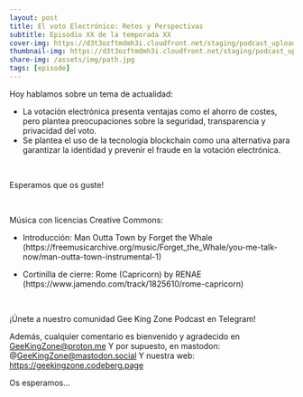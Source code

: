 ```yaml
---
layout: post
title: El voto Electrónico: Retos y Perspectivas
subtitle: Episodio XX de la temporada XX
cover-img: https://d3t3ozftmdmh3i.cloudfront.net/staging/podcast_uploaded_episode/14743809/14743809-1686497958277-20d37919f922a.jpg
thumbnail-img: https://d3t3ozftmdmh3i.cloudfront.net/staging/podcast_uploaded_episode/14743809/14743809-1686497958277-20d37919f922a.jpg
share-img: /assets/img/path.jpg
tags: [episode]
---
```


<p>Hoy hablamos sobre un tema de actualidad:</p>
<ul>
 <li>La votación electrónica presenta ventajas como el ahorro de costes, pero plantea preocupaciones sobre la seguridad, transparencia y privacidad del voto.</li>
 <li>Se plantea el uso de la tecnología blockchain como una alternativa para garantizar la identidad y prevenir el fraude en la votación electrónica.</li>
</ul>
<p><br /></p>
<p>Esperamos que os guste!</p>
<p><br /></p>
<p>Música con licencias Creative Commons:</p>
<ul>
  <li>Introducción: Man Outta Town by Forget the Whale (https://freemusicarchive.org/music/Forget_the_Whale/you-me-talk-now/man-outta-town-instrumental-1)</li>
</ul>
<ul>
  <li>Cortinilla de cierre: Rome (Capricorn) by RENAE (https://www.jamendo.com/track/1825610/rome-capricorn)</li>
</ul>
<p><br /></p>
<p>¡Únete a nuestro comunidad Gee King Zone Podcast en Telegram!

Además, cualquier comentario es bienvenido y agradecido en GeeKingZone@proton.me
Y por supuesto, en mastodon: @GeeKingZone@mastodon.social
Y nuestra web: https://geekingzone.codeberg.page

Os esperamos...</p>
